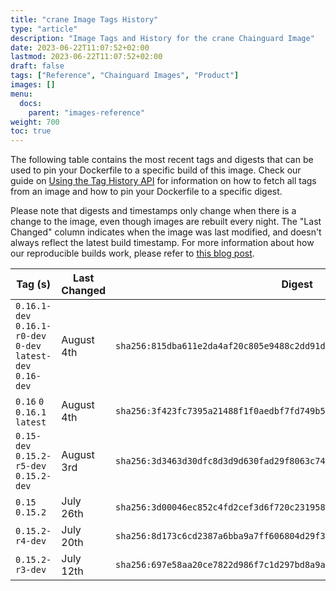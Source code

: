```yaml
---
title: "crane Image Tags History"
type: "article"
description: "Image Tags and History for the crane Chainguard Image"
date: 2023-06-22T11:07:52+02:00
lastmod: 2023-06-22T11:07:52+02:00
draft: false
tags: ["Reference", "Chainguard Images", "Product"]
images: []
menu:
  docs:
    parent: "images-reference"
weight: 700
toc: true
---
```


The following table contains the most recent tags and digests that can be used to pin your Dockerfile to a specific build of this image. Check our guide on [Using the Tag History API](/chainguard/chainguard-images/using-the-tag-history-api/) for information on how to fetch all tags from an image and how to pin your Dockerfile to a specific digest.

Please note that digests and timestamps only change when there is a change to the image, even though images are rebuilt every night. The "Last Changed" column indicates when the image was last modified, and doesn't always reflect the latest build timestamp. For more information about how our reproducible builds work, please refer to [this blog post](https://www.chainguard.dev/unchained/reproducing-chainguards-reproducible-image-builds).

| Tag (s)                                                       | Last Changed | Digest                                                                    |
|---------------------------------------------------------------|--------------|---------------------------------------------------------------------------|
|  `0.16.1-dev` `0.16.1-r0-dev` `0-dev` `latest-dev` `0.16-dev` | August 4th   | `sha256:815dba611e2da4af20c805e9488c2dd91d2d30db974b2dee746cc59cfcd1c043` |
|  `0.16` `0` `0.16.1` `latest`                                 | August 4th   | `sha256:3f423fc7395a21488f1f0aedbf7fd749b58e67a56f2c39fce972d685e2f413ba` |
|  `0.15-dev` `0.15.2-r5-dev` `0.15.2-dev`                      | August 3rd   | `sha256:3d3463d30dfc8d3d9d630fad29f8063c74629eac7e7167b2ce8b3f9766eb47b9` |
|  `0.15` `0.15.2`                                              | July 26th    | `sha256:3d00046ec852c4fd2cef3d6f720c231958c86e597003a203c8a499c87b0813ae` |
|  `0.15.2-r4-dev`                                              | July 20th    | `sha256:8d173c6cd2387a6bba9a7ff606804d29f389130500319826b56a249e15156def` |
|  `0.15.2-r3-dev`                                              | July 12th    | `sha256:697e58aa20ce7822d986f7c1d297bd8a9af31c704dc34695f684ea275066e3c0` |
